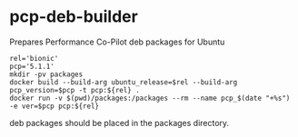 # pcp-deb-builder
Prepares Performance Co-Pilot deb packages for Ubuntu
```
rel='bionic'
pcp='5.1.1'
mkdir -pv packages
docker build --build-arg ubuntu_release=$rel --build-arg pcp_version=$pcp -t pcp:${rel} .
docker run -v $(pwd)/packages:/packages --rm --name pcp_$(date "+%s") -e ver=$pcp pcp:${rel}
```
deb packages should be placed in the packages directory.
